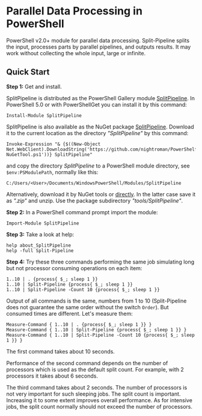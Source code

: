 
# Parallel Data Processing in PowerShell

PowerShell v2.0+ module for parallel data processing. Split-Pipeline splits the
input, processes parts by parallel pipelines, and outputs results. It may work
without collecting the whole input, large or infinite.

## Quick Start

**Step 1:** Get and install.

SplitPipeline is distributed as the PowerShell Gallery module [SplitPipeline](https://www.powershellgallery.com/packages/SplitPipeline).
In PowerShell 5.0 or with PowerShellGet you can install it by this command:

    Install-Module SplitPipeline

SplitPipeline is also available as the NuGet package [SplitPipeline](https://www.nuget.org/packages/SplitPipeline).
Download it to the current location as the directory *"SplitPipeline"* by this command:

    Invoke-Expression "& {$((New-Object Net.WebClient).DownloadString('https://github.com/nightroman/PowerShelf/raw/master/Save-NuGetTool.ps1'))} SplitPipeline"

and copy the directory *SplitPipeline* to a PowerShell module directory, see
`$env:PSModulePath`, normally like this:

    C:/Users/<User>/Documents/WindowsPowerShell/Modules/SplitPipeline

Alternatively, download it by NuGet tools or [directly](http://nuget.org/api/v2/package/SplitPipeline).
In the latter case save it as *".zip"* and unzip. Use the package subdirectory *"tools/SplitPipeline"*.

**Step 2:** In a PowerShell command prompt import the module:

    Import-Module SplitPipeline

**Step 3:** Take a look at help:

    help about_SplitPipeline
    help -full Split-Pipeline

**Step 4:** Try these three commands performing the same job simulating long
but not processor consuming operations on each item:

    1..10 | . {process{ $_; sleep 1 }}
    1..10 | Split-Pipeline {process{ $_; sleep 1 }}
    1..10 | Split-Pipeline -Count 10 {process{ $_; sleep 1 }}

Output of all commands is the same, numbers from 1 to 10 (Split-Pipeline does
not guarantee the same order without the switch `Order`). But consumed times
are different. Let's measure them:

    Measure-Command { 1..10 | . {process{ $_; sleep 1 }} }
    Measure-Command { 1..10 | Split-Pipeline {process{ $_; sleep 1 }} }
    Measure-Command { 1..10 | Split-Pipeline -Count 10 {process{ $_; sleep 1 }} }

The first command takes about 10 seconds.

Performance of the second command depends on the number of processors which is
used as the default split count. For example, with 2 processors it takes about
6 seconds.

The third command takes about 2 seconds. The number of processors is not very
important for such sleeping jobs. The split count is important. Increasing it
to some extent improves overall performance. As for intensive jobs, the split
count normally should not exceed the number of processors.
